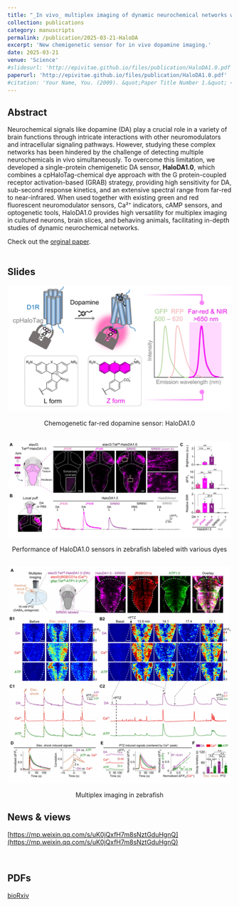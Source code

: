 ```yaml
---
title: "_In vivo_ multiplex imaging of dynamic neurochemical networks with designed far-red dopamine sensors"
collection: publications
category: manuscripts
permalink: /publication/2025-03-21-HaloDA
excerpt: 'New chemigenetic sensor for in vivo dopamine imaging.'
date: 2025-03-21
venue: 'Science'
#slidesurl: 'http://epivitae.github.io/files/publication/HaloDA1.0.pdf'
paperurl: 'http://epivitae.github.io/files/publication/HaloDA1.0.pdf'
#citation: 'Your Name, You. (2009). &quot;Paper Title Number 1.&quot; <i>Journal 1</i>. 1(1).'
---
```


## Abstract
Neurochemical signals like dopamine (DA) play a crucial role in a variety of brain functions through intricate interactions with other neuromodulators and intracellular signaling pathways. However, studying these complex networks has been hindered by the challenge of detecting multiple neurochemicals in vivo simultaneously. To overcome this limitation, we developed a single-protein chemigenetic DA sensor, **HaloDA1.0**, which combines a cpHaloTag-chemical dye approach with the G protein-coupled receptor activation-based (GRAB) strategy, providing high sensitivity for DA, sub-second response kinetics, and an extensive spectral range from far-red to near-infrared. When used together with existing green and red fluorescent neuromodulator sensors, Ca²⁺ indicators, cAMP sensors, and optogenetic tools, HaloDA1.0 provides high versatility for multiplex imaging in cultured neurons, brain slices, and behaving animals, facilitating in-depth studies of dynamic neurochemical networks.

Check out the [orginal paper](https://www.biorxiv.org/content/10.1101/2024.12.22.629999v1.abstract). <br><br>

## Slides

<div align="center">
    <img src="/images/papers/HaloDA1.0.png" width="500px">
    <p>Chemogenetic far-red dopamine sensor: HaloDA1.0</p>
</div>

<br>

<div align="center">
    <img src="/images/papers/HaloDA-fish1.png" width="500px">
    <p>Performance of HaloDA1.0 sensors in zebrafish labeled with various dyes</p>
</div>

<br>

<div align="center">
    <img src="/images/papers/HaloDA-fish2.png" width="500px">
    <p>Multiplex imaging in zebrafish</p>
</div>



## News & views
[https://mp.weixin.qq.com/s/uK0jQxfH7m8sNztGduHgnQ](https://mp.weixin.qq.com/s/uK0jQxfH7m8sNztGduHgnQ)

<br>

## PDFs
[bioRxiv](/files/publication/HaloDA1.0.pdf)
